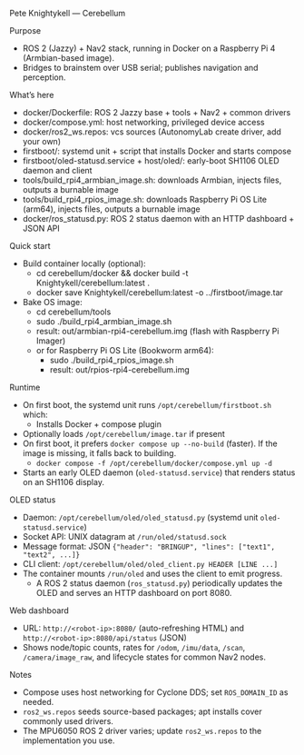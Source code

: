 Pete Knightykell — Cerebellum

Purpose
- ROS 2 (Jazzy) + Nav2 stack, running in Docker on a Raspberry Pi 4 (Armbian-based image).
- Bridges to brainstem over USB serial; publishes navigation and perception.

What’s here
- docker/Dockerfile: ROS 2 Jazzy base + tools + Nav2 + common drivers
- docker/compose.yml: host networking, privileged device access
- docker/ros2_ws.repos: vcs sources (AutonomyLab create driver, add your own)
- firstboot/: systemd unit + script that installs Docker and starts compose
- firstboot/oled-statusd.service + host/oled/: early-boot SH1106 OLED daemon and client
- tools/build_rpi4_armbian_image.sh: downloads Armbian, injects files, outputs a burnable image
- tools/build_rpi4_rpios_image.sh: downloads Raspberry Pi OS Lite (arm64), injects files, outputs a burnable image
 - docker/ros_statusd.py: ROS 2 status daemon with an HTTP dashboard + JSON API

Quick start
- Build container locally (optional):
  - cd cerebellum/docker && docker build -t Knightykell/cerebellum:latest .
  - docker save Knightykell/cerebellum:latest -o ../firstboot/image.tar
- Bake OS image:
  - cd cerebellum/tools
  - sudo ./build_rpi4_armbian_image.sh
  - result: out/armbian-rpi4-cerebellum.img (flash with Raspberry Pi Imager)
  - or for Raspberry Pi OS Lite (Bookworm arm64):
    - sudo ./build_rpi4_rpios_image.sh
    - result: out/rpios-rpi4-cerebellum.img

Runtime
- On first boot, the systemd unit runs `/opt/cerebellum/firstboot.sh` which:
  - Installs Docker + compose plugin
- Optionally loads `/opt/cerebellum/image.tar` if present
- On first boot, it prefers `docker compose up --no-build` (faster). If the image is missing, it falls back to building.
  - `docker compose -f /opt/cerebellum/docker/compose.yml up -d`
 - Starts an early OLED daemon (`oled-statusd.service`) that renders status on an SH1106 display.

OLED status
- Daemon: `/opt/cerebellum/oled/oled_statusd.py` (systemd unit `oled-statusd.service`)
- Socket API: UNIX datagram at `/run/oled/statusd.sock`
- Message format: JSON `{"header": "BRINGUP", "lines": ["text1", "text2", ...]}`
- CLI client: `/opt/cerebellum/oled/oled_client.py HEADER [LINE ...]`
- The container mounts `/run/oled` and uses the client to emit progress.
  - A ROS 2 status daemon (`ros_statusd.py`) periodically updates the OLED and serves an HTTP dashboard on port 8080.

Web dashboard
- URL: `http://<robot-ip>:8080/` (auto-refreshing HTML) and `http://<robot-ip>:8080/api/status` (JSON)
- Shows node/topic counts, rates for `/odom`, `/imu/data`, `/scan`, `/camera/image_raw`, and lifecycle states for common Nav2 nodes.

Notes
- Compose uses host networking for Cyclone DDS; set `ROS_DOMAIN_ID` as needed.
- `ros2_ws.repos` seeds source-based packages; apt installs cover commonly used drivers.
- The MPU6050 ROS 2 driver varies; update `ros2_ws.repos` to the implementation you use.
